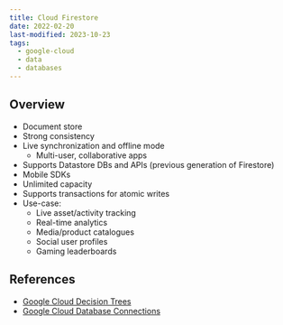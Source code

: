 ```yaml
---
title: Cloud Firestore
date: 2022-02-20
last-modified: 2023-10-23
tags:
  - google-cloud
  - data
  - databases
---
```


## Overview

- Document store
- Strong consistency
- Live synchronization and offline mode
	- Multi-user, collaborative apps
- Supports Datastore DBs and APIs (previous generation of Firestore)
- Mobile SDKs
- Unlimited capacity
- Supports transactions for atomic writes
- Use-case:
	- Live asset/activity tracking
	- Real-time analytics
	- Media/product catalogues
	- Social user profiles
	- Gaming leaderboards

## References

- [Google Cloud Decision Trees](notes/moc/Google%20Cloud%20Decision%20Trees.md)
- [Google Cloud Database Connections](notes/Google%20Cloud%20Database%20Connections.md)
